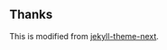 
## Thanks

This is modified from [jekyll-theme-next](https://github.com/Simpleyyt/jekyll-theme-next).
